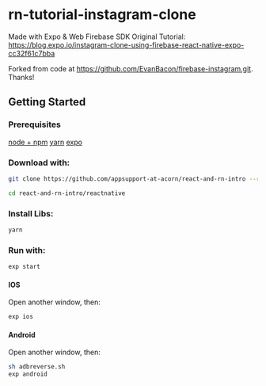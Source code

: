 # rn-tutorial-instagram-clone

Made with Expo & Web Firebase SDK
Original Tutorial: https://blog.expo.io/instagram-clone-using-firebase-react-native-expo-cc32f61c7bba

Forked from code at https://github.com/EvanBacon/firebase-instagram.git. Thanks!

## Getting Started

### Prerequisites

[node + npm](https://www.npmjs.com/)
[yarn](https://yarnpkg.com/lang/en/)
[expo](https://expo.io/)

### Download with:

```sh
git clone https://github.com/appsupport-at-acorn/react-and-rn-intro --recursive

cd react-and-rn-intro/reactnative
```

### Install Libs:

```sh
yarn
```


### Run with:

```sh
exp start
```

#### IOS

Open another window, then:
```sh
exp ios
```

#### Android

Open another window, then:

```sh
sh adbreverse.sh
exp android
```
